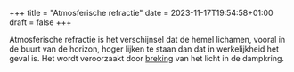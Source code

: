 +++
title = "Atmosferische refractie"
date = 2023-11-17T19:54:58+01:00
draft = false
+++


Atmosferische refractie is het verschijnsel dat de hemel lichamen,
vooral in de buurt van de horizon, hoger lijken te staan dan dat in
werkelijkheid het geval is. Het wordt veroorzaakt door
[breking](/enyclopedie/breking) van het licht in de dampkring.


